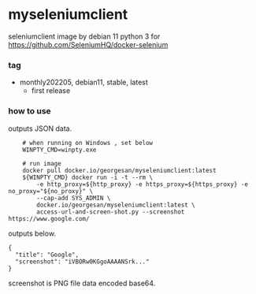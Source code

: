 # myseleniumclient

seleniumclient image by debian 11 python 3 for https://github.com/SeleniumHQ/docker-selenium



### tag

* monthly202205, debian11, stable, latest
    * first release

### how to use

outputs JSON data.

```
    # when running on Windows , set below
    WINPTY_CMD=winpty.exe

    # run image
    docker pull docker.io/georgesan/myseleniumclient:latest
    ${WINPTY_CMD} docker run -i -t --rm \
        -e http_proxy=${http_proxy} -e https_proxy=${https_proxy} -e no_proxy="${no_proxy}" \
        --cap-add SYS_ADMIN \
        docker.io/georgesan/myseleniumclient:latest \
        access-url-and-screen-shot.py --screenshot https://www.google.com/
```

outputs below.

```
{
  "title": "Google",
  "screenshot": "iVBORw0KGgoAAAANSrk..."
}
```

screenshot is PNG file data encoded base64.

